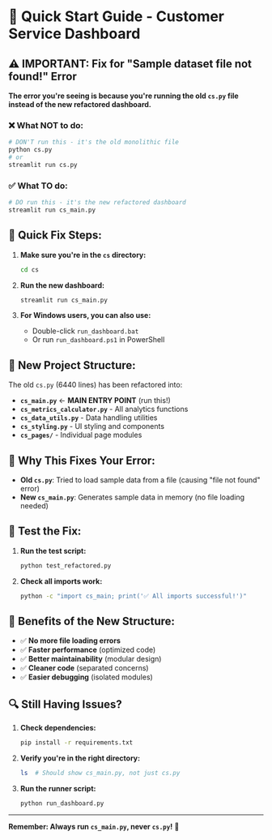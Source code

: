 # 🚀 Quick Start Guide - Customer Service Dashboard

## ⚠️ IMPORTANT: Fix for "Sample dataset file not found!" Error

**The error you're seeing is because you're running the old `cs.py` file instead of the new refactored dashboard.**

### ❌ What NOT to do:
```bash
# DON'T run this - it's the old monolithic file
python cs.py
# or
streamlit run cs.py
```

### ✅ What TO do:
```bash
# DO run this - it's the new refactored dashboard
streamlit run cs_main.py
```

## 🔧 Quick Fix Steps:

1. **Make sure you're in the `cs` directory:**
   ```bash
   cd cs
   ```

2. **Run the new dashboard:**
   ```bash
   streamlit run cs_main.py
   ```

3. **For Windows users, you can also use:**
   - Double-click `run_dashboard.bat`
   - Or run `run_dashboard.ps1` in PowerShell

## 📁 New Project Structure:

The old `cs.py` (6440 lines) has been refactored into:

- **`cs_main.py`** ← **MAIN ENTRY POINT** (run this!)
- **`cs_metrics_calculator.py`** - All analytics functions
- **`cs_data_utils.py`** - Data handling utilities  
- **`cs_styling.py`** - UI styling and components
- **`cs_pages/`** - Individual page modules

## 🎯 Why This Fixes Your Error:

- **Old `cs.py`**: Tried to load sample data from a file (causing "file not found" error)
- **New `cs_main.py`**: Generates sample data in memory (no file loading needed)

## 🧪 Test the Fix:

1. **Run the test script:**
   ```bash
   python test_refactored.py
   ```

2. **Check all imports work:**
   ```bash
   python -c "import cs_main; print('✅ All imports successful!')"
   ```

## 🚀 Benefits of the New Structure:

- ✅ **No more file loading errors**
- ✅ **Faster performance** (optimized code)
- ✅ **Better maintainability** (modular design)
- ✅ **Cleaner code** (separated concerns)
- ✅ **Easier debugging** (isolated modules)

## 🔍 Still Having Issues?

1. **Check dependencies:**
   ```bash
   pip install -r requirements.txt
   ```

2. **Verify you're in the right directory:**
   ```bash
   ls  # Should show cs_main.py, not just cs.py
   ```

3. **Run the runner script:**
   ```bash
   python run_dashboard.py
   ```

---

**Remember: Always run `cs_main.py`, never `cs.py`!** 🎯
